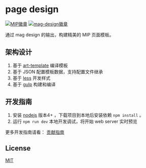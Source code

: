 # page design

[![MIP徽章](https://img.shields.io/badge/Powered%20by-MIP-brightgreen.svg)](https://www.mipengine.org)
[![mag-design徽章](https://img.shields.io/badge/Design%20by-mag-brightgreen.svg)](https://www.mipengine.org)

通过 mag design 的输出，构建精美的 MIP 页面模板。

## 架构设计

1. 基于 [art-template](https://github.com/aui/art-template) 编译模板
1. 基于 JSON 配置模板数据，支持配置文件继承
1. 基于 [less](http://lesscss.org/) 开发样式
1. 基于 [gulp](https://gulpjs.com/) 构建和编译

## 开发指南

1. 安装 [nodejs](https://nodejs.org/) 版本4+ ，下载项目到本地后安装依赖 `npm install` 。
1. 运行 `npm run dev` 本地开发调试，将开始 web server 实时预览

更多开发指南请看： [贡献指南](./CONTRIBUTING.md)

## License

[MIT](./LICENSE)
